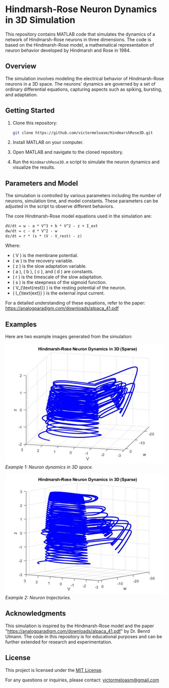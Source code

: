 # Hindmarsh-Rose Neuron Dynamics in 3D Simulation

This repository contains MATLAB code that simulates the dynamics of a network of Hindmarsh-Rose neurons in three dimensions. The code is based on the Hindmarsh-Rose model, a mathematical representation of neuron behavior developed by Hindmarsh and Rose in 1984.

## Overview

The simulation involves modeling the electrical behavior of Hindmarsh-Rose neurons in a 3D space. The neurons' dynamics are governed by a set of ordinary differential equations, capturing aspects such as spiking, bursting, and adaptation.

## Getting Started

1. Clone this repository:

   ```bash
   git clone https://github.com/victormeloasm/HindmarshRose3D.git
   ```

2. Install MATLAB on your computer.

3. Open MATLAB and navigate to the cloned repository.

4. Run the `HindmarshRose3D.m` script to simulate the neuron dynamics and visualize the results.

## Parameters and Model

The simulation is controlled by various parameters including the number of neurons, simulation time, and model constants. These parameters can be adjusted in the script to observe different behaviors.

The core Hindmarsh-Rose model equations used in the simulation are:

```
dV/dt = w - a * V^3 + b * V^2 - z + I_ext
dw/dt = c - d * V^2 - w
dz/dt = r * (s * (V - V_rest) - z)
```

Where:
- \( V \) is the membrane potential.
- \( w \) is the recovery variable.
- \( z \) is the slow adaptation variable.
- \( a \), \( b \), \( c \), and \( d \) are constants.
- \( r \) is the timescale of the slow adaptation.
- \( s \) is the steepness of the sigmoid function.
- \( V_{\text{rest}} \) is the resting potential of the neuron.
- \( I_{\text{ext}} \) is the external input current.

For a detailed understanding of these equations, refer to the paper: https://analogparadigm.com/downloads/alpaca_41.pdf

## Examples

Here are two example images generated from the simulation:

![Example 1](example1.jpg)
*Example 1: Neuron dynamics in 3D space.*

![Example 2](example2.jpg)
*Example 2: Neuron trajectories.*

## Acknowledgments

This simulation is inspired by the Hindmarsh-Rose model and the paper "https://analogparadigm.com/downloads/alpaca_41.pdf" by Dr. Benrd Ulmann. The code in this repository is for educational purposes and can be further extended for research and experimentation.

## License

This project is licensed under the [MIT License](LICENSE).


For any questions or inquiries, please contact: victormeloasm@gmail.com
